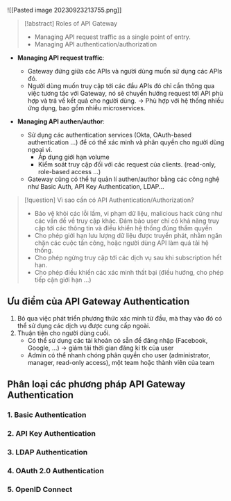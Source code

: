 ![[Pasted image 20230923213755.png]]

> [!abstract] Roles of API Gateway
> * Managing API request traffic as a single point of entry.
> * Managing API authentication/authorization

* **Managing API request traffic**:
	* Gateway đứng giữa các APIs và người dùng muốn sử dụng các APIs đó.
	* Người dùng muốn truy cập tới các đầu APIs đó chỉ cần thông qua việc tương tác với Gateway, nó sẽ chuyển hướng request tới API phù hợp và trả về kết quả cho người dùng.
	-> Phù hợp với hệ thống nhiều ứng dụng, bao gồm nhiều microservices.

* **Managing API authen/author**:
	* Sử dụng các authentication services (Okta, OAuth-based authentication ...) để có thể xác minh và phân quyền cho người dùng ngoại vi.
		* Áp dụng giới hạn volume
		* Kiểm soát truy cập đối với các request của clients. (read-only, role-based access ...)
	* Gateway cũng có thể tự quản lí authen/author bằng các công nghệ như Basic Auth, API Key Authentication, LDAP...

> [!question] Vì sao cần có API Authentication/Authorization?
> * Bảo vệ khỏi các lỗi lầm, vi phạm dữ liệu, malicious hack cũng như các vấn đề về truy cập khác. Đảm bảo user chỉ có khả năng truy cập tới các thông tin và điều khiển hệ thống đúng thẩm quyền
> * Cho phép giới hạn lưu lượng dữ liệu được truyền phát, nhằm ngăn chặn các cuộc tấn công, hoặc người dùng API làm quá tải hệ thống.
> * Cho phép ngừng truy cập tới các dịch vụ sau khi subscription hết hạn.
> * Cho phép điều khiển các xác minh thất bại (điều hướng, cho phép tiếp cận giới hạn ...)

## Ưu điểm của API Gateway Authentication
1. Bỏ qua việc phát triển phương thức xác minh từ đầu, mà thay vào đó có thể sử dụng các dịch vụ được cung cấp ngoài.
2. Thuận tiện cho người dùng cuối. 
	* Có thể sử dụng các tài khoản có sẵn để đăng nhập (Facebook, Google, ...) -> giảm tải thời gian đăng kí tk của user
	* Admin có thể nhanh chóng phân quyền cho user (administrator, manager, read-only access), một team hoặc thành viên của team 

## Phân loại các phương pháp API Gateway Authentication
### 1. Basic Authentication

### 2. API Key Authentication

### 3. LDAP Authentication

### 4. OAuth 2.0 Authentication

### 5. OpenID Connect

